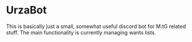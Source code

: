 # UrzaBot

This is basically just a small, somewhat useful discord bot for M:tG related stuff.
The main functionality is currently managing wants lists.
